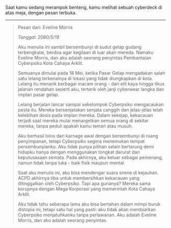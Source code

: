 Saat kamu sedang merampok benteng, kamu melihat sebuah cyberdeck di atas meja, dengan pesan terbuka.

---

> Pesan dari: Eveline Morris
>
> _Tanggal: 2080/5/19_
>
> Aku menulis ini sambil bersembunyi di sudut gelap gudang terbengkalai, berdoa agar kegilaan di luar akan mereda. Namaku Eveline Morris, dan aku adalah seorang penyintas Pembantaian Cyberpsiko Kota Cahaya Arklit.
>
> Semuanya dimulai pada 18 Mei, ketika Pasar Gelap mengadakan salah satu lelang terkenalnya di lokasi yang tidak diungkapkan di kota. Lelang itu menarik berbagai macam orang - dari elit kaya hingga tikus jalanan rendahan seperti aku, tertarik oleh janji cyberwear langka dan implan pasar gelap.
>
> Lelang berjalan lancar sampai sekelompok Cyberpsiko mengacaukan pesta itu. Mereka bersenjatakan senjata canggih dan jelas-jelas telah kelebihan dosis pada implan mereka. Dalam sekejap, kekacauan terjadi saat mereka mulai menargetkan semua orang di sekitar mereka, tanpa peduli apakah kamu teman atau musuh.
>
> Aku berhasil lolos dari karnage awal dengan bersembunyi di ruang penyimpanan, tetapi Cyberpsiko segera menemukan tempat persembunyianku. Aku tidak punya pilihan selain bertarung demi hidupku hanya dengan menggunakan tongkat darurat dan keputusasaan semata. Pada akhirnya, aku keluar sebagai pemenang, namun tidak tanpa luka - baik fisik maupun mental.
>
> Saat aku menulis ini, aku bisa mendengar suara sirene di kejauhan. ACPD akhirnya tiba untuk membersihkan kekacauan yang ditinggalkan oleh Cyberpsiko. Tapi apa gunanya? Mereka sama korupnya dengan Mega Korporasi yang memerintah Kota Cahaya Arklit.
>
> Aku tidak tahu seberapa lama aku bisa bertahan dalam mimpi buruk distopia ini, tetapi satu hal yang pasti: aku tidak akan membiarkan Cyberpsiko menjatuhkanku tanpa perlawanan. Aku adalah Eveline Morris, dan aku adalah seorang penyintas.
